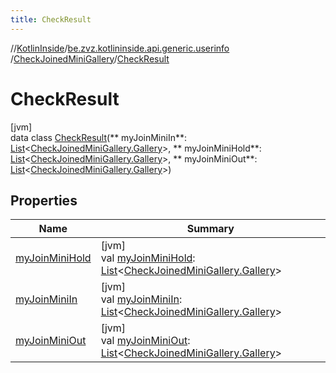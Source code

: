 ```yaml
---
title: CheckResult
---
```

//[KotlinInside](../../../../index.html)/[be.zvz.kotlininside.api.generic.userinfo](../../index.html)
/[CheckJoinedMiniGallery](../index.html)/[CheckResult](index.html)

# CheckResult

[jvm]\
data class [CheckResult](index.html)(**
myJoinMiniIn**: [List](https://kotlinlang.org/api/latest/jvm/stdlib/kotlin.collections/-list/index.html)<[CheckJoinedMiniGallery.Gallery](
../-gallery/index.html)>, **
myJoinMiniHold**: [List](https://kotlinlang.org/api/latest/jvm/stdlib/kotlin.collections/-list/index.html)<[CheckJoinedMiniGallery.Gallery](
../-gallery/index.html)>, **
myJoinMiniOut**: [List](https://kotlinlang.org/api/latest/jvm/stdlib/kotlin.collections/-list/index.html)<[CheckJoinedMiniGallery.Gallery](../-gallery/index.html)>)

## Properties

| Name | Summary |
|---|---|
| [myJoinMiniHold](my-join-mini-hold.html) | [jvm]<br>val [myJoinMiniHold](my-join-mini-hold.html): [List](https://kotlinlang.org/api/latest/jvm/stdlib/kotlin.collections/-list/index.html)<[CheckJoinedMiniGallery.Gallery](../-gallery/index.html)> |
| [myJoinMiniIn](my-join-mini-in.html) | [jvm]<br>val [myJoinMiniIn](my-join-mini-in.html): [List](https://kotlinlang.org/api/latest/jvm/stdlib/kotlin.collections/-list/index.html)<[CheckJoinedMiniGallery.Gallery](../-gallery/index.html)> |
| [myJoinMiniOut](my-join-mini-out.html) | [jvm]<br>val [myJoinMiniOut](my-join-mini-out.html): [List](https://kotlinlang.org/api/latest/jvm/stdlib/kotlin.collections/-list/index.html)<[CheckJoinedMiniGallery.Gallery](../-gallery/index.html)> |

